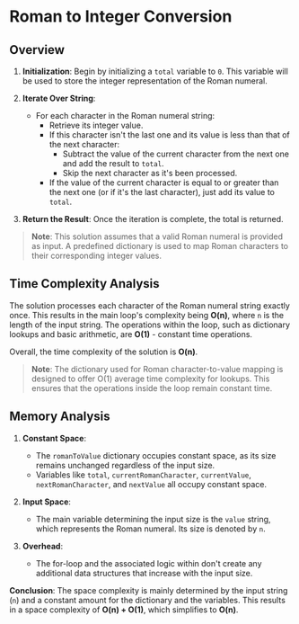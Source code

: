 # Roman to Integer Conversion

## Overview

1. **Initialization**: Begin by initializing a `total` variable to `0`. This variable will be used to store the integer
   representation of the Roman numeral.

2. **Iterate Over String**:
    - For each character in the Roman numeral string:
        - Retrieve its integer value.
        - If this character isn't the last one and its value is less than that of the next character:
            - Subtract the value of the current character from the next one and add the result to `total`.
            - Skip the next character as it's been processed.
        - If the value of the current character is equal to or greater than the next one (or if it's the last
          character), just add its value to `total`.

3. **Return the Result**: Once the iteration is complete, the total is returned.

> **Note**: This solution assumes that a valid Roman numeral is provided as input. A predefined dictionary is used to
> map Roman characters to their corresponding integer values.

## Time Complexity Analysis

The solution processes each character of the Roman numeral string exactly once. This results in the main loop's
complexity being **O(n)**, where `n` is the length of the input string. The operations within the loop, such as
dictionary lookups and basic arithmetic, are **O(1)** - constant time operations.

Overall, the time complexity of the solution is **O(n)**.

> **Note**: The dictionary used for Roman character-to-value mapping is designed to offer O(1) average time complexity
> for lookups. This ensures that the operations inside the loop remain constant time.

## Memory Analysis

1. **Constant Space**:
    - The `romanToValue` dictionary occupies constant space, as its size remains unchanged regardless of the input size.
    - Variables like `total`, `currentRomanCharacter`, `currentValue`, `nextRomanCharacter`, and `nextValue` all occupy
      constant space.

2. **Input Space**:
    - The main variable determining the input size is the `value` string, which represents the Roman numeral. Its size
      is denoted by `n`.

3. **Overhead**:
    - The for-loop and the associated logic within don't create any additional data structures that increase with the
      input size.

**Conclusion**:
The space complexity is mainly determined by the input string (`n`) and a constant amount for the dictionary and the
variables. This results in a space complexity of **O(n) + O(1)**, which simplifies to **O(n)**.
